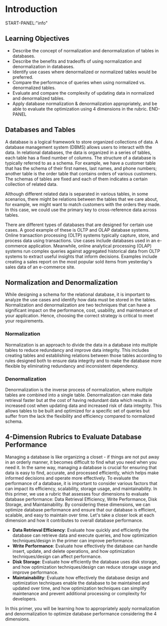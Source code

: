 # Introduction

START-PANEL:"info"
## Learning Objectives

* Describe the concept of normalization and denormalization of tables in databases.
* Describe the benefits and tradeoffs of using normalization and denormalization in databases.
* Identify use cases where denormalized or normalized tables would be preferred.
* Compare the performance of queries when using normalized vs. denormalized tables.
* Evaluate and compare the complexity of updating data in normalized and denormalized tables.
* Apply database normalization & denormalization appropriately, and be able to evaluate the optimization using 4 dimensions in the rubric.
END-PANEL

## Databases and Tables

A database is a logical framework to store organized collections of data. A database management system (DBMS) allows users to interact with the data. In relational databases, the data is organized in a series of tables, each table has a fixed number of columns. The structure of a database is typically referred to as a schema.  For example, we have a customer table that has the schema of their first names, last names, and phone numbers; another table is the order table that contains orders of various customers. The schemas of tables are fixed and each of them indicates a certain collection of related data.

Although different related data is separated in various tables, in some scenarios, there might be relations between the tables that we care about, for example, we might want to match customers with the orders they made. In this case, we could use the primary key to cross-reference data across tables.

There are different types of databases that are designed for certain use cases. A good example of these is OLTP and OLAP database systems. Online transaction processing (OLTP) systems typically capture, store, and process data using transactions. Use cases include databases used in an e-commerce application. Meanwhile, online analytical processing (OLAP) systems run complex queries against aggregated historical data from OLTP systems to extract useful insights that inform decisions. Examples include creating a sales report on the most popular sold items from yesterday's sales data of an e-commerce site.

## Normalization and Denormalization

While designing a schema for the relational database, it is important to analyze the use cases and identify how data must be stored in the tables. Normalization and denormalization are two techniques that can have a significant impact on the performance, cost, usability, and maintenance of your application. Hence, choosing the correct strategy is critical to meet your requirements. 

### Normalization

Normalization is an approach to divide the data in a database into multiple tables to reduce redundancy and improve data integrity. This includes creating tables and establishing relations between those tables according to rules designed both to ensure data integrity and to make the database more flexible by eliminating redundancy and inconsistent dependency.

### Denormalization

Denormalization is the inverse process of normalization, where multiple tables are combined into a single table. Denormalization can make data retrieval faster but at the cost of having redundant data which results in increased cost when updating data and increased risk of data integrity. This allows tables to be built and optimized for a specific set of queries but suffer from the lack the flexibility and efficiency compared to normalized schema.


## 4-Dimension Rubrics to Evaluate Database Performance

Managing a database is like organizing a closet - if things are not put away in an orderly manner, it becomes difficult to find what you need when you need it. In the same way, managing a database is crucial for ensuring that data is easy to find, accurate, and processed efficiently, which helps make informed decisions and operate more effectively. To evaluate the performance of a database, it is important to consider various factors that can impact its efficiency, scalability, storage usage, and maintainability.
In this primer, we use a rubric that assesses four dimensions to evaluate database performance: Data Retrieval Efficiency, Write Performance, Disk Storage, and Maintainability. By considering these dimensions, we can optimize database performance and ensure that our database is efficient, scalable, and easy to maintain over time. Let's take a closer look at each dimension and how it contributes to overall database performance.

* **Data Retrieval Efficiency**: Evaluate how quickly and efficiently the database can retrieve data and execute queries, and how optimization techniques/design in the primer can improve performance.
* **Write Performance**: Evaluate how effectively the database can handle insert, update, and delete operations, and how optimization techniques/design can affect performance.
* **Disk Storage**: Evaluate how efficiently the database uses disk storage, and how optimization techniques/design can reduce storage usage and improve performance.
* **Maintainability**: Evaluate how effectively the database design and optimization techniques enable the database to be maintained and updated over time, and how optimization techniques can simplify maintenance and prevent additional processing or complexity for developers.

In this primer, you will be learning how to appropriately apply normalization and denormalization to optimize database performance considering the 4 dimensions. 
